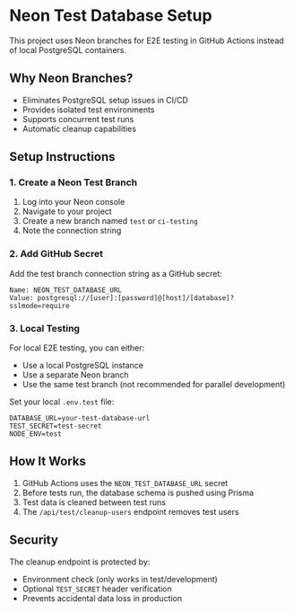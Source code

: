 # Neon Test Database Setup

This project uses Neon branches for E2E testing in GitHub Actions instead of local PostgreSQL containers.

## Why Neon Branches?

- Eliminates PostgreSQL setup issues in CI/CD
- Provides isolated test environments
- Supports concurrent test runs
- Automatic cleanup capabilities

## Setup Instructions

### 1. Create a Neon Test Branch

1. Log into your Neon console
2. Navigate to your project
3. Create a new branch named `test` or `ci-testing`
4. Note the connection string

### 2. Add GitHub Secret

Add the test branch connection string as a GitHub secret:

```
Name: NEON_TEST_DATABASE_URL
Value: postgresql://[user]:[password]@[host]/[database]?sslmode=require
```

### 3. Local Testing

For local E2E testing, you can either:
- Use a local PostgreSQL instance
- Use a separate Neon branch
- Use the same test branch (not recommended for parallel development)

Set your local `.env.test` file:
```env
DATABASE_URL=your-test-database-url
TEST_SECRET=test-secret
NODE_ENV=test
```

## How It Works

1. GitHub Actions uses the `NEON_TEST_DATABASE_URL` secret
2. Before tests run, the database schema is pushed using Prisma
3. Test data is cleaned between test runs
4. The `/api/test/cleanup-users` endpoint removes test users

## Security

The cleanup endpoint is protected by:
- Environment check (only works in test/development)
- Optional `TEST_SECRET` header verification
- Prevents accidental data loss in production